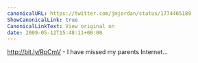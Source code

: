 ```yaml
---
canonicalURL: https://twitter.com/jmjordan/status/1774465189
ShowCanonicalLink: true
CanonicalLinkText: View original on
date: 2009-05-12T15:48:11+00:00
---
```

http://bit.ly/RpCmV - I have missed my parents Internet...